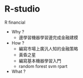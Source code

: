# R-studio
R financial 

- Why ?
   - 邊學習機器學習邊完成金融建模 
- How ?
  - 編寫市場上廣汎人知的金融策略 
   - 黃昏之星
  - 編寫基本機器學習入門
  - random forest
   svm
   rpart
- What ?
